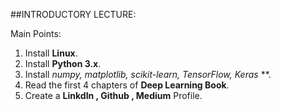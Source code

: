 ##INTRODUCTORY LECTURE:

Main Points:
1. Install **Linux**.
2. Install **Python 3.x**.
3. Install **numpy, matplotlib, scikit-learn, TensorFlow*, Keras* **.
4. Read the first 4 chapters of **Deep Learning Book**.
5. Create a **LinkdIn , Github , Medium** Profile.
